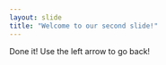 ```yaml
---
layout: slide
title: "Welcome to our second slide!"
---
```

Done it!
Use the left arrow to go back!
